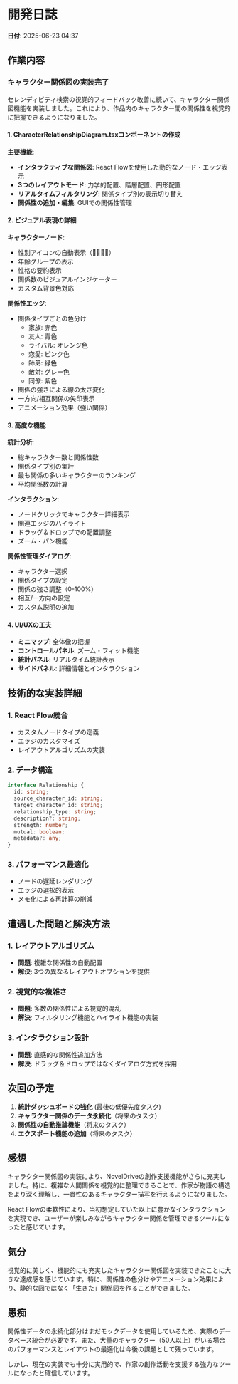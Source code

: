 # 開発日誌

**日付**: 2025-06-23 04:37

## 作業内容

### キャラクター関係図の実装完了

セレンディピティ検索の視覚的フィードバック改善に続いて、キャラクター関係図機能を実装しました。これにより、作品内のキャラクター間の関係性を視覚的に把握できるようになりました。

#### 1. CharacterRelationshipDiagram.tsxコンポーネントの作成

**主要機能**:
- **インタラクティブな関係図**: React Flowを使用した動的なノード・エッジ表示
- **3つのレイアウトモード**: 力学的配置、階層配置、円形配置
- **リアルタイムフィルタリング**: 関係タイプ別の表示切り替え
- **関係性の追加・編集**: GUIでの関係性管理

#### 2. ビジュアル表現の詳細

**キャラクターノード**:
- 性別アイコンの自動表示（👨👩🧑👤）
- 年齢グループの表示
- 性格の要約表示
- 関係数のビジュアルインジケーター
- カスタム背景色対応

**関係性エッジ**:
- 関係タイプごとの色分け
  - 家族: 赤色
  - 友人: 青色
  - ライバル: オレンジ色
  - 恋愛: ピンク色
  - 師弟: 緑色
  - 敵対: グレー色
  - 同僚: 紫色
- 関係の強さによる線の太さ変化
- 一方向/相互関係の矢印表示
- アニメーション効果（強い関係）

#### 3. 高度な機能

**統計分析**:
- 総キャラクター数と関係性数
- 関係タイプ別の集計
- 最も関係の多いキャラクターのランキング
- 平均関係数の計算

**インタラクション**:
- ノードクリックでキャラクター詳細表示
- 関連エッジのハイライト
- ドラッグ＆ドロップでの配置調整
- ズーム・パン機能

**関係性管理ダイアログ**:
- キャラクター選択
- 関係タイプの設定
- 関係の強さ調整（0-100%）
- 相互/一方向の設定
- カスタム説明の追加

#### 4. UI/UXの工夫

- **ミニマップ**: 全体像の把握
- **コントロールパネル**: ズーム・フィット機能
- **統計パネル**: リアルタイム統計表示
- **サイドパネル**: 詳細情報とインタラクション

## 技術的な実装詳細

### 1. React Flow統合
- カスタムノードタイプの定義
- エッジのカスタマイズ
- レイアウトアルゴリズムの実装

### 2. データ構造
```typescript
interface Relationship {
  id: string;
  source_character_id: string;
  target_character_id: string;
  relationship_type: string;
  description?: string;
  strength: number;
  mutual: boolean;
  metadata?: any;
}
```

### 3. パフォーマンス最適化
- ノードの遅延レンダリング
- エッジの選択的表示
- メモ化による再計算の削減

## 遭遇した問題と解決方法

### 1. レイアウトアルゴリズム
- **問題**: 複雑な関係性の自動配置
- **解決**: 3つの異なるレイアウトオプションを提供

### 2. 視覚的な複雑さ
- **問題**: 多数の関係性による視覚的混乱
- **解決**: フィルタリング機能とハイライト機能の実装

### 3. インタラクション設計
- **問題**: 直感的な関係性追加方法
- **解決**: ドラッグ＆ドロップではなくダイアログ方式を採用

## 次回の予定

1. **統計ダッシュボードの強化** (最後の低優先度タスク)
2. **キャラクター関係のデータ永続化**（将来のタスク）
3. **関係性の自動推論機能**（将来のタスク）
4. **エクスポート機能の追加**（将来のタスク）

## 感想

キャラクター関係図の実装により、NovelDriveの創作支援機能がさらに充実しました。特に、複雑な人間関係を視覚的に整理できることで、作家が物語の構造をより深く理解し、一貫性のあるキャラクター描写を行えるようになりました。

React Flowの柔軟性により、当初想定していた以上に豊かなインタラクションを実現でき、ユーザーが楽しみながらキャラクター関係を管理できるツールになったと感じています。

## 気分

視覚的に美しく、機能的にも充実したキャラクター関係図を実装できたことに大きな達成感を感じています。特に、関係性の色分けやアニメーション効果により、静的な図ではなく「生きた」関係図を作ることができました。

## 愚痴

関係性データの永続化部分はまだモックデータを使用しているため、実際のデータベース統合が必要です。また、大量のキャラクター（50人以上）がいる場合のパフォーマンスとレイアウトの最適化は今後の課題として残っています。

しかし、現在の実装でも十分に実用的で、作家の創作活動を支援する強力なツールになったと確信しています。